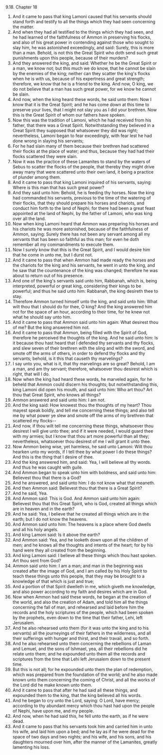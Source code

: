 9.18. Chapter 18
1. And it came to pass that king Lamoni caused that his servants should stand forth and testify to all the things which they had seen concerning the matter.
2. And when they had all testified to the things which they had seen, and he had learned of the faithfulness of Ammon in preserving his flocks, and also of his great power in contending against those who sought to slay him, he was astonished exceedingly, and said: Surely, this is more than a man. Behold, is not this the Great Spirit who doth send such great punishments upon this people, because of their murders?
3. And they answered the king, and said: Whether he be the Great Spirit or a man, we know not; but this much we do know, that he cannot be slain by the enemies of the king; neither can they scatter the king's flocks when he is with us, because of his expertness and great strength; therefore, we know that he is a friend to the king. And now, O king, we do not believe that a man has such great power, for we know he cannot be slain.
4. And now, when the king heard these words, he said unto them: Now I know that it is the Great Spirit; and he has come down at this time to preserve your lives, that I might not slay you as I did your brethren. Now this is the Great Spirit of whom our fathers have spoken.
5. Now this was the tradition of Lamoni, which he had received from his father, that there was a Great Spirit. Notwithstanding they believed in a Great Spirit they supposed that whatsoever they did was right; nevertheless, Lamoni began to fear exceedingly, with fear lest he had done wrong in slaying his servants;
6. For he had slain many of them because their brethren had scattered their flocks at the place of water; and thus, because they had had their flocks scattered they were slain.
7. Now it was the practice of these Lamanites to stand by the waters of Sebus to scatter the flocks of the people, that thereby they might drive away many that were scattered unto their own land, it being a practice of plunder among them.
8. And it came to pass that king Lamoni inquired of his servants, saying: Where is this man that has such great power?
9. And they said unto him: Behold, he is feeding thy horses. Now the king had commanded his servants, previous to the time of the watering of their flocks, that they should prepare his horses and chariots, and conduct him forth to the land of Nephi; for there had been a great feast appointed at the land of Nephi, by the father of Lamoni, who was king over all the land.
10. Now when king Lamoni heard that Ammon was preparing his horses and his chariots he was more astonished, because of the faithfulness of Ammon, saying: Surely there has not been any servant among all my servants that has been so faithful as this man; for even he doth remember all my commandments to execute them.
11. Now I surely know that this is the Great Spirit, and I would desire him that he come in unto me, but I durst not.
12. And it came to pass that when Ammon had made ready the horses and the chariots for the king and his servants, he went in unto the king, and he saw that the countenance of the king was changed; therefore he was about to return out of his presence.
13. And one of the king's servants said unto him, Rabbanah, which is, being interpreted, powerful or great king, considering their kings to be powerful; and thus he said unto him: Rabbanah, the king desireth thee to stay.
14. Therefore Ammon turned himself unto the king, and said unto him: What wilt thou that I should do for thee, O king? And the king answered him not for the space of an hour, according to their time, for he knew not what he should say unto him.
15. And it came to pass that Ammon said unto him again: What desirest thou of me? But the king answered him not.
16. And it came to pass that Ammon, being filled with the Spirit of God, therefore he perceived the thoughts of the king. And he said unto him: Is it because thou hast heard that I defended thy servants and thy flocks, and slew seven of their brethren with the sling and with the sword, and smote off the arms of others, in order to defend thy flocks and thy servants; behold, is it this that causeth thy marvelings?
17. I say unto you, what is it, that thy marvelings are so great? Behold, I am a man, and am thy servant; therefore, whatsoever thou desirest which is right, that will I do.
18. Now when the king had heard these words, he marveled again, for he beheld that Ammon could discern his thoughts; but notwithstanding this, king Lamoni did open his mouth, and said unto him: Who art thou? Art thou that Great Spirit, who knows all things?
19. Ammon answered and said unto him: I am not.
20. And the king said: How knowest thou the thoughts of my heart? Thou mayest speak boldly, and tell me concerning these things; and also tell me by what power ye slew and smote off the arms of my brethren that scattered my flocks--
21. And now, if thou wilt tell me concerning these things, whatsoever thou desirest I will give unto thee; and if it were needed, I would guard thee with my armies; but I know that thou art more powerful than all they; nevertheless, whatsoever thou desirest of me I will grant it unto thee.
22. Now Ammon being wise, yet harmless, he said unto Lamoni: Wilt thou hearken unto my words, if I tell thee by what power I do these things? And this is the thing that I desire of thee.
23. And the king answered him, and said: Yea, I will believe all thy words. And thus he was caught with guile.
24. And Ammon began to speak unto him with boldness, and said unto him: Believest thou that there is a God?
25. And he answered, and said unto him: I do not know what that meaneth.
26. And then Ammon said: Believest thou that there is a Great Spirit?
27. And he said, Yea.
28. And Ammon said: This is God. And Ammon said unto him again: Believest thou that this Great Spirit, who is God, created all things which are in heaven and in the earth?
29. And he said: Yea, I believe that he created all things which are in the earth; but I do not know the heavens.
30. And Ammon said unto him: The heavens is a place where God dwells and all his holy angels.
31. And king Lamoni said: Is it above the earth?
32. And Ammon said: Yea, and he looketh down upon all the children of men; and he knows all the thoughts and intents of the heart; for by his hand were they all created from the beginning.
33. And king Lamoni said: I believe all these things which thou hast spoken. Art thou sent from God?
34. Ammon said unto him: I am a man; and man in the beginning was created after the image of God, and I am called by his Holy Spirit to teach these things unto this people, that they may be brought to a knowledge of that which is just and true;
35. And a portion of that Spirit dwelleth in me, which giveth me knowledge, and also power according to my faith and desires which are in God.
36. Now when Ammon had said these words, he began at the creation of the world, and also the creation of Adam, and told him all the things concerning the fall of man, and rehearsed and laid before him the records and the holy scriptures of the people, which had been spoken by the prophets, even down to the time that their father, Lehi, left Jerusalem.
37. And he also rehearsed unto them (for it was unto the king and to his servants) all the journeyings of their fathers in the wilderness, and all their sufferings with hunger and thirst, and their travail, and so forth.
38. And he also rehearsed unto them concerning the rebellions of Laman and Lemuel, and the sons of Ishmael, yea, all their rebellions did he relate unto them; and he expounded unto them all the records and scriptures from the time that Lehi left Jerusalem down to the present time.
39. But this is not all; for he expounded unto them the plan of redemption, which was prepared from the foundation of the world; and he also made known unto them concerning the coming of Christ, and all the works of the Lord did he make known unto them.
40. And it came to pass that after he had said all these things, and expounded them to the king, that the king believed all his words.
41. And he began to cry unto the Lord, saying: O Lord, have mercy; according to thy abundant mercy which thou hast had upon the people of Nephi, have upon me, and my people.
42. And now, when he had said this, he fell unto the earth, as if he were dead.
43. And it came to pass that his servants took him and carried him in unto his wife, and laid him upon a bed; and he lay as if he were dead for the space of two days and two nights; and his wife, and his sons, and his daughters mourned over him, after the manner of the Lamanites, greatly lamenting his loss.

